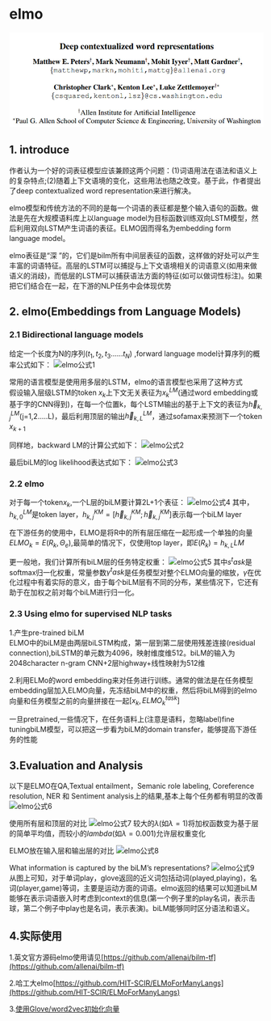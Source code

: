 #  elmo
![avatar](../../assets/images/cxf_pic/elmo/elmo_pic0.jpg)
## 1. introduce
作者认为一个好的词表征模型应该兼顾这两个问题：(1)词语用法在语法和语义上的复杂特点;(2)随着上下文语境的变化，这些用法也随之改变。基于此，作者提出了deep contextualized word representation来进行解决。  

elmo模型和传统方法的不同的是每一个词语的表征都是整个输入语句的函数。做法是先在大规模语料库上以language model为目标函数训练双向LSTM模型，然后利用双向LSTM产生词语的表征。ELMO因而得名为embedding form language model。  

elmo表征是“深 ”的，它们是bilm所有中间层表征的函数，这样做的好处可以产生丰富的词语特征。高层的LSTM可以捕捉与上下文语境相关的词语意义(如用来做语义的消歧)，而低层的LSTM可以捕获语法方面的特征(如可以做词性标注)。如果把它们结合在一起，在下游的NLP任务中会体现优势  

## 2. elmo(Embeddings from Language Models)
### 2.1 Bidirectional language models
给定一个长度为N的序列$(t_1,t_2,t_3......t_N)$ ,forward language model计算序列的概率公式如下：
![elmo公式1](C:\Users\123\Desktop\learning\elmo_pic1.jpg)

常用的语言模型是使用用多层的LSTM，elmo的语言模型也采用了这种方式  
假设输入层级LSTM的token $x_k$上下文无关表征为$x_k^{LM}$(通过word embedding或基于字的CNN得到)，在每一个位置k，每个LSTM输出的基于上下文的表征为$\overrightarrow{h}_{k,j}^{LM}$(j=1,2.....L)，最后利用顶层的输出$\overrightarrow{h}_{k,L}^{LM}$，通过sofamax来预测下一个token $x_{k+1}$

同样地，backward LM的计算公式如下：
![elmo公式2](C:\Users\123\Desktop\learning\elmo_pic2.jpg)

最后biLM的log likelihood表达式如下：
![elmo公式3](C:\Users\123\Desktop\learning\elmo_pic3.jpg)


### 2.2 elmo
对于每一个token$x_k$,一个L层的biLM要计算2L+1个表征：
![elmo公式4](C:\Users\123\Desktop\learning\elmo_pic4.jpg)
其中，$h_{k,0}^{LM}$是token layer，$h_{k,j}^{KM}=[\overrightarrow{h}_{k,j}^{KM};\overleftarrow{h}_{k,j}^{KM}]$表示每一个biLM layer

在下游任务的使用中，ELMO是将R中的所有层压缩在一起形成一个单独的向量$ELMO_k=E(R_k,\Theta_e)$,最简单的情况下，仅使用top layer，即$E(R_k)=h_{k,L}{LM}$

更一般地，我们计算所有biLM层的任务特定权重：
![elmo公式5](C:\Users\123\Desktop\learning\elmo_pic5.jpg)
其中$s^task$是softmax归一化权重，常量参数$\gamma^task$是任务模型对整个ELMO向量的缩放，$\gamma$在优化过程中有着实际的意义，由于每个biLM层有不同的分布，某些情况下，它还有助于在加权之前对每个biLM进行归一化。

### 2.3 Using elmo for supervised NLP tasks
1.产生pre-trained biLM  
ELMO中的biLM是由两层biLSTM构成，第一层到第二层使用残差连接(residual connection),biLSTM的单元数为4096，映射维度维512。biLM的输入为2048character n-gram CNN+2层highway+线性映射为512维

2.利用ELMo的word embedding来对任务进行训练。通常的做法是在任务模型embedding层加入ELMO向量，先冻结biLM中的权重，然后将biLM得到的elmo向量和任务模型之前的向量拼接在一起$[x_k,ELMO_k^{task}]$

一旦pretrained,一些情况下，在任务语料上(注意是语料，忽略label)fine tuningbiLM模型，可以把这一步看为biLM的domain transfer，能够提高下游任务的性能


## 3.Evaluation and Analysis
以下是ELMO在QA,Textual entailment，Semanic role labeling, Coreference resolution, NER 和 Sentiment analysis上的结果,基本上每个任务都有明显的改善
![elmo公式6](C:\Users\123\Desktop\learning\elmo_pic6.jpg)

使用所有层和顶层的对比
![elmo公式7](C:\Users\123\Desktop\learning\elmo_pic7.jpg)
较大的$\lambda$(如$\lambda=1$)将加权函数变为基于层的简单平均值，而较小的$lambda$(如$\lambda=0.001$)允许层权重变化

ELMO放在输入层和输出层的对比
![elmo公式8](C:\Users\123\Desktop\learning\elmo_pic8.jpg)

What information is captured by the biLM’s representations?
![elmo公式9](C:\Users\123\Desktop\learning\elmo_pic9.jpg)
从图上可知，对于单词play，glove返回的近义词包括动词(played,playing)，名词(player,game)等词，主要是运动方面的词语。elmo返回的结果可以知道biLM能够在表示词语嵌入时考虑到context的信息(第一个例子里的play名词，表示击球，第二个例子中play也是名词，表示表演)。biLM能够同时区分语法和语义。

## 4.实际使用
1.英文官方源码elmo使用请见[https://github.com/allenai/bilm-tf](https://github.com/allenai/bilm-tf)

2.哈工大elmo[https://github.com/HIT-SCIR/ELMoForManyLangs](https://github.com/HIT-SCIR/ELMoForManyLangs)

3.[使用Glove/word2vec初始化向量](http://www.linzehui.me/2018/08/12/%E7%A2%8E%E7%89%87%E7%9F%A5%E8%AF%86%E7%82%B9/%E5%A6%82%E4%BD%95%E5%B0%86ELMo%E8%AF%8D%E5%90%91%E9%87%8F%E7%94%A8%E4%BA%8E%E4%B8%AD%E6%96%87/)